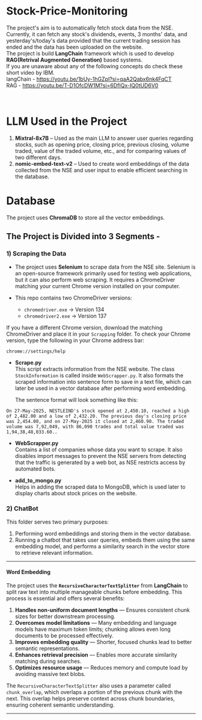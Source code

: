 # Stock-Price-Monitoring

The project's aim is to automatically fetch stock data from the NSE. Currently, it can fetch any stock's dividends, events, 3 months' data, and yesterday's/today's data provided that the current trading session has ended and the data has been uploaded on the website.
<br />
The project is build **LangChain** framework which is used to develop **RAG(Retrival Augmented Generation)** based systems.
<br />
If you are unaware about any of the following concepts do check these short video by IBM.
<br />
langChain - https://youtu.be/1bUy-1hGZpI?si=qaA2Qabx6nk4FqCT
<br />
RAG - https://youtu.be/T-D1OfcDW1M?si=6DfIQx-IQ0tUD6V0

<br />

# LLM Used in the Project

1) **Mixtral-8x7B** – Used as the main LLM to answer user queries regarding stocks, such as opening price, closing price, previous closing, volume traded, value of the traded volume, etc., and for comparing values of two different days.  
2) **nomic-embed-text-v2** – Used to create word embeddings of the data collected from the NSE and user input to enable efficient searching in the database.

# Database

The project uses **ChromaDB** to store all the vector embeddings.

## The Project is Divided into 3 Segments -

### 1) Scraping the Data

- The project uses **Selenium** to scrape data from the NSE site. Selenium is an open-source framework primarily used for testing web applications, but it can also perform web scraping. It requires a ChromeDriver matching your current Chrome version installed on your computer.  

- This repo contains two ChromeDriver versions:  
  - `chromedriver.exe` → Version 134  
  - `chromedriver2.exe` → Version 137  

If you have a different Chrome version, download the matching ChromeDriver and place it in your `Scrapping` folder. To check your Chrome version, type the following in your Chrome address bar:  

```
chrome://settings/help

```

- **Scrape.py**  
  This script extracts information from the NSE website. The class `StockInformation` is called inside `WebScrapper.py`. It also formats the scraped information into sentence form to save in a text file, which can later be used in a vector database after performing word embedding.  

  The sentence format will look something like this:  

```
On 27-May-2025, NESTLEIND's stock opened at 2,450.10, reached a high of 2,482.00 and a low of 2,432.20. The previous day's closing price was 2,454.00, and on 27-May-2025 it closed at 2,460.90. The traded volume was 7,92,049, with 86,090 trades and total value traded was 1,94,38,48,033.60..

```

- **WebScrapper.py**  
Contains a list of companies whose data you want to scrape. It also disables import messages to prevent the NSE servers from detecting that the traffic is generated by a web bot, as NSE restricts access by automated bots.

- **add_to_mongo.py**  
Helps in adding the scraped data to MongoDB, which is used later to display charts about stock prices on the website.

### 2) ChatBot

This folder serves two primary purposes:  
1. Performing word embeddings and storing them in the vector database.  
2. Running a chatbot that takes user queries, embeds them using the same embedding model, and performs a similarity search in the vector store to retrieve relevant information.

---

####  Word Embedding

The project uses the **`RecursiveCharacterTextSplitter`** from **LangChain** to split raw text into multiple manageable chunks before embedding. This process is essential and offers several benefits:

1. **Handles non-uniform document lengths** — Ensures consistent chunk sizes for better downstream processing.  
2. **Overcomes model limitations** — Many embedding and language models have maximum token limits; chunking allows even long documents to be processed effectively.  
3. **Improves embedding quality** — Shorter, focused chunks lead to better semantic representations.  
4. **Enhances retrieval precision** — Enables more accurate similarity matching during searches.  
5. **Optimizes resource usage** — Reduces memory and compute load by avoiding massive text blobs.

The `RecursiveCharacterTextSplitter` also uses a parameter called `chunk_overlap`, which overlaps a portion of the previous chunk with the next. This overlap helps preserve context across chunk boundaries, ensuring coherent semantic understanding.


---

